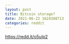 ```yaml
--- 
layout: post 
title: Bitcoin storage? 
date: 2021-06-22 1624388713 
categories: reddit 
--- 
```

https://redd.it/o5ulp2